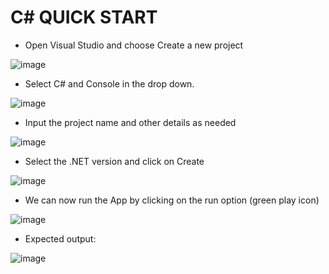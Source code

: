 # C# QUICK START

- Open Visual Studio and choose Create a new project
  
![image](https://github.com/gkgaurav31/getting-started-c-/assets/9574170/6e7236fb-b561-4429-b27e-4e79e2b26d35)

- Select C# and Console in the drop down.
  
![image](https://github.com/gkgaurav31/getting-started-c-/assets/9574170/2e75e036-dc42-40d8-b0e1-a8ccadfe7a3c)

- Input the project name and other details as needed
  
![image](https://github.com/gkgaurav31/getting-started-c-/assets/9574170/c30d2ad7-0d19-4050-b148-bee3d31f33fc)

- Select the .NET version and click on Create
  
![image](https://github.com/gkgaurav31/getting-started-c-/assets/9574170/0b700aa2-d722-4f3e-9bfc-6ddd88129040)

- We can now run the App by clicking on the run option (green play icon)
  
![image](https://github.com/gkgaurav31/getting-started-c-/assets/9574170/c37bc540-8ca1-4a09-8e79-afc2cd7acfec)

- Expected output:
  
![image](https://github.com/gkgaurav31/getting-started-c-/assets/9574170/1df8df77-7f4f-45be-b796-5d466e4059d0)
